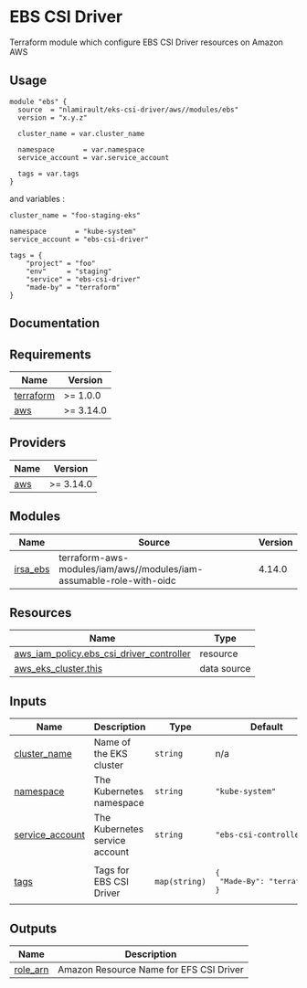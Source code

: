 # EBS CSI Driver

Terraform module which configure EBS CSI Driver resources on Amazon AWS

## Usage

```hcl
module "ebs" {
  source  = "nlamirault/eks-csi-driver/aws//modules/ebs"
  version = "x.y.z"

  cluster_name = var.cluster_name

  namespace       = var.namespace
  service_account = var.service_account

  tags = var.tags
}
```

and variables :

```hcl
cluster_name = "foo-staging-eks"

namespace       = "kube-system"
service_account = "ebs-csi-driver"

tags = {
    "project" = "foo"
    "env"     = "staging"
    "service" = "ebs-csi-driver"
    "made-by" = "terraform"
}
```

## Documentation

<!-- BEGINNING OF PRE-COMMIT-TERRAFORM DOCS HOOK -->
## Requirements

| Name | Version |
|------|---------|
| <a name="requirement_terraform"></a> [terraform](#requirement\_terraform) | >= 1.0.0 |
| <a name="requirement_aws"></a> [aws](#requirement\_aws) | >= 3.14.0 |

## Providers

| Name | Version |
|------|---------|
| <a name="provider_aws"></a> [aws](#provider\_aws) | >= 3.14.0 |

## Modules

| Name | Source | Version |
|------|--------|---------|
| <a name="module_irsa_ebs"></a> [irsa\_ebs](#module\_irsa\_ebs) | terraform-aws-modules/iam/aws//modules/iam-assumable-role-with-oidc | 4.14.0 |

## Resources

| Name | Type |
|------|------|
| [aws_iam_policy.ebs_csi_driver_controller](https://registry.terraform.io/providers/hashicorp/aws/latest/docs/resources/iam_policy) | resource |
| [aws_eks_cluster.this](https://registry.terraform.io/providers/hashicorp/aws/latest/docs/data-sources/eks_cluster) | data source |

## Inputs

| Name | Description | Type | Default | Required |
|------|-------------|------|---------|:--------:|
| <a name="input_cluster_name"></a> [cluster\_name](#input\_cluster\_name) | Name of the EKS cluster | `string` | n/a | yes |
| <a name="input_namespace"></a> [namespace](#input\_namespace) | The Kubernetes namespace | `string` | `"kube-system"` | no |
| <a name="input_service_account"></a> [service\_account](#input\_service\_account) | The Kubernetes service account | `string` | `"ebs-csi-controller"` | no |
| <a name="input_tags"></a> [tags](#input\_tags) | Tags for EBS CSI Driver | `map(string)` | <pre>{<br>  "Made-By": "terraform"<br>}</pre> | no |

## Outputs

| Name | Description |
|------|-------------|
| <a name="output_role_arn"></a> [role\_arn](#output\_role\_arn) | Amazon Resource Name for EFS CSI Driver |
<!-- END OF PRE-COMMIT-TERRAFORM DOCS HOOK -->
